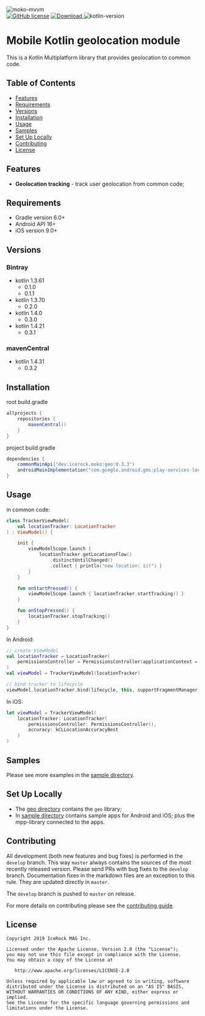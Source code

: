 ![moko-mvvm](https://user-images.githubusercontent.com/5010169/71337878-0e0d0f80-2580-11ea-8ac5-69a132334960.png)  
[![GitHub license](https://img.shields.io/badge/license-Apache%20License%202.0-blue.svg?style=flat)](http://www.apache.org/licenses/LICENSE-2.0) [![Download](https://img.shields.io/maven-central/v/dev.icerock.moko/geo) ](https://repo1.maven.org/maven2/dev/icerock/moko/geo) ![kotlin-version](https://img.shields.io/badge/kotlin-1.4.31-orange)

# Mobile Kotlin geolocation module
This is a Kotlin Multiplatform library that provides geolocation to common code.

## Table of Contents
- [Features](#features)
- [Requirements](#requirements)
- [Versions](#versions)
- [Installation](#installation)
- [Usage](#usage)
- [Samples](#samples)
- [Set Up Locally](#set-up-locally)
- [Contributing](#contributing)
- [License](#license)

## Features
- **Geolocation tracking** - track user geolocation from common code;

## Requirements
- Gradle version 6.0+
- Android API 16+
- iOS version 9.0+

## Versions
### Bintray
- kotlin 1.3.61
  - 0.1.0
  - 0.1.1
- kotlin 1.3.70
  - 0.2.0
- kotlin 1.4.0
  - 0.3.0
- kotlin 1.4.21
  - 0.3.1
### mavenCentral
- kotlin 1.4.31
  - 0.3.2

## Installation
root build.gradle  
```groovy
allprojects {
    repositories {
        mavenCentral()
    }
}
```

project build.gradle
```groovy
dependencies {
    commonMainApi("dev.icerock.moko:geo:0.3.3")
    androidMainImplementation("com.google.android.gms:play-services-location:18.0.0")
}
```

## Usage
in common code:
```kotlin
class TrackerViewModel(
    val locationTracker: LocationTracker
) : ViewModel() {

    init {
        viewModelScope.launch {
            locationTracker.getLocationsFlow()
                .distinctUntilChanged()
                .collect { println("new location: $it") }
        }
    }

    fun onStartPressed() {
        viewModelScope.launch { locationTracker.startTracking() }
    }

    fun onStopPressed() {
        locationTracker.stopTracking()
    }
}
```

In Android:
```kotlin
// create ViewModel
val locationTracker = LocationTracker(
    permissionsController = PermissionsController(applicationContext = applicationContext)
)
val viewModel = TrackerViewModel(locationTracker)

// bind tracker to lifecycle
viewModel.locationTracker.bind(lifecycle, this, supportFragmentManager)
```

In iOS:
```swift
let viewModel = TrackerViewModel(
    locationTracker: LocationTracker(
        permissionsController: PermissionsController(),
        accuracy: kCLLocationAccuracyBest
    )
)
```

## Samples
Please see more examples in the [sample directory](sample).

## Set Up Locally 
- The [geo directory](geo) contains the `geo` library;
- In [sample directory](sample) contains sample apps for Android and iOS; plus the mpp-library connected to the apps.

## Contributing
All development (both new features and bug fixes) is performed in the `develop` branch. This way `master` always contains the sources of the most recently released version. Please send PRs with bug fixes to the `develop` branch. Documentation fixes in the markdown files are an exception to this rule. They are updated directly in `master`.

The `develop` branch is pushed to `master` on release.

For more details on contributing please see the [contributing guide](CONTRIBUTING.md).

## License
        
    Copyright 2019 IceRock MAG Inc.
    
    Licensed under the Apache License, Version 2.0 (the "License");
    you may not use this file except in compliance with the License.
    You may obtain a copy of the License at
    
       http://www.apache.org/licenses/LICENSE-2.0
    
    Unless required by applicable law or agreed to in writing, software
    distributed under the License is distributed on an "AS IS" BASIS,
    WITHOUT WARRANTIES OR CONDITIONS OF ANY KIND, either express or implied.
    See the License for the specific language governing permissions and
    limitations under the License.
